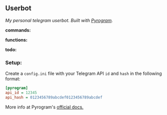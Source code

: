 ## Userbot
*My personal telegram userbot. Built with [Pyrogram](https://github.com/pyrogram/pyrogram).*

**commands:**

**functions:**

**todo:**

### Setup:

Create a `config.ini` file with your Telegram API `id` and `hash` in the following format:
```ini
[pyrogram]
api_id = 12345
api_hash = 0123456789abcdef0123456789abcdef
```
More info at Pyrogram's [official docs.](https://docs.pyrogram.org/topics/config-file)
